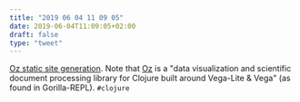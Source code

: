 ```yaml
---
title: "2019 06 04 11 09 05"
date: 2019-06-04T11:09:05+02:00
draft: false
type: "tweet"
---
```

[Oz static site generation](http://metasoarous.com/blog/oz-static-site-generation). Note that [Oz](https://github.com/metasoarous/oz) is a "data visualization and scientific document processing library for Clojure built around Vega-Lite & Vega" (as found in Gorilla-REPL). `#clojure`
